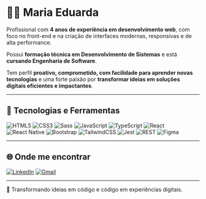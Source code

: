 # 👩‍💻 Maria Eduarda  

Profissional com **4 anos de experiência em desenvolvimento web**, com foco no front-end e na criação de interfaces modernas, responsivas e de alta performance. 

Possui **formação técnica em Desenvolvimento de Sistemas** e está **cursando Engenharia de Software**. 

Tem perfil **proativo, comprometido, com facilidade para aprender novas tecnologias** e uma forte paixão por **transformar ideias em soluções digitais eficientes e impactantes**.  

---

## 🚀 Tecnologias e Ferramentas  

![HTML5](https://img.shields.io/badge/-HTML5-E34F26?logo=html5&logoColor=fff&style=for-the-badge) ![CSS3](https://img.shields.io/badge/-CSS3-1572B6?logo=css3&logoColor=fff&style=for-the-badge) ![Sass](https://img.shields.io/badge/-Sass-CC6699?logo=sass&logoColor=fff&style=for-the-badge) ![JavaScript](https://img.shields.io/badge/-JavaScript-F7DF1E?logo=javascript&logoColor=000&style=for-the-badge) ![TypeScript](https://img.shields.io/badge/-TypeScript-3178C6?logo=typescript&logoColor=fff&style=for-the-badge) ![React](https://img.shields.io/badge/-React-61DAFB?logo=react&logoColor=000&style=for-the-badge) ![React Native](https://img.shields.io/badge/-React%20Native-61DAFB?logo=react&logoColor=000&style=for-the-badge) ![Bootstrap](https://img.shields.io/badge/-Bootstrap-7952B3?logo=bootstrap&logoColor=fff&style=for-the-badge) ![TailwindCSS](https://img.shields.io/badge/-TailwindCSS-38B2AC?logo=tailwind-css&logoColor=fff&style=for-the-badge) ![Jest](https://img.shields.io/badge/-Jest-C21325?logo=jest&logoColor=fff&style=for-the-badge) ![REST](https://img.shields.io/badge/-REST-02569B?logo=postman&logoColor=fff&style=for-the-badge) ![Figma](https://img.shields.io/badge/-Figma-F24E1E?logo=figma&logoColor=fff&style=for-the-badge)

---

## 🌐 Onde me encontrar  

[![LinkedIn](https://img.shields.io/badge/-LinkedIn-0A66C2?logo=linkedin&logoColor=fff&style=for-the-badge)](https://www.linkedin.com/in/mariaedf/)   [![Gmail](https://img.shields.io/badge/-Email-D14836?logo=gmail&logoColor=fff&style=for-the-badge)](mailto:mariaedf001@gmail.com)

---

🎨 Transformando ideias em código e código em experiências digitais.
